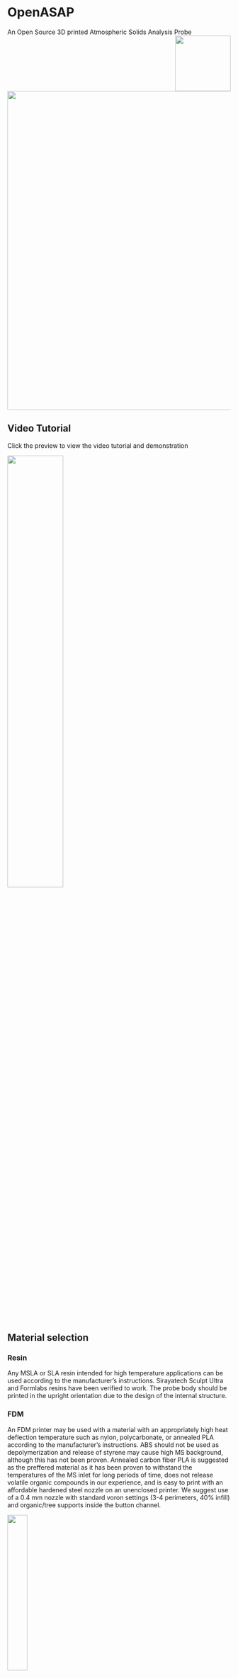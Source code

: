 # OpenASAP
An Open Source 3D printed Atmospheric Solids Analysis Probe
<img align="right" width="125" height="125" src="https://github.com/robertsamples/OpenASAP/assets/64489385/f090889e-0299-43c5-bf97-7fe07d39953b">

<img src="https://github.com/robertsamples/OpenASAP/blob/main/media/1.png" width="520" height="720">

## Video Tutorial

Click the preview to view the video tutorial and demonstration

[<img src="https://i.ytimg.com/vi/MM99iZ1kHVs/sddefault.jpg" width="50%">](https://www.youtube.com/watch?v=MM99iZ1kHVs "OpenASAP Tutorial")

## Material selection
### Resin
Any MSLA or SLA resin intended for high temperature applications can be used according to the manufacturer’s instructions. Sirayatech Sculpt Ultra and Formlabs resins have been verified to work. The probe body should be printed in the upright orientation due to the design of the internal structure.

### FDM
An FDM printer may be used with a material with an appropriately high heat deflection temperature such as nylon, polycarbonate, or annealed PLA according to the manufacturer’s instructions. ABS should not be used as depolymerization and release of styrene may cause high MS background, although this has not been proven. Annealed carbon fiber PLA is suggested as the preffered material as it has been proven to withstand the temperatures of the MS inlet for long periods of time, does not release volatile organic compounds in our experience, and is easy to print with an affordable hardened steel nozzle on an unenclosed printer. We suggest use of a 0.4 mm nozzle with standard voron settings (3-4 perimeters, 40% infill) and organic/tree supports inside the button channel.

<img src="https://github.com/robertsamples/OpenASAP/blob/main/media/slicer.png" style="width:30%;">

If carbon fiber PLA is selected part annealing may be done in a laboratory oven, however we annealed parts using the printer heat bed. This was done by placing the parts on a 1 cm bed of gyroid infill printed with 3 walls and no top layers to allow airflow, covering the parts with a box made of 1 cm packing foam in which the 3D printer was shipped, and heating the bed to 100 °C for 30 minutes. Parts were allowed to cool slowly to below the glass transition temperature of approximately 50 °C before being removed from the chamber. Corrections for any contraction and expansion of printed parts were done by printing a 20 mm calibration cube and measuring the X, Y, and Z dimensions before and after annealing. A 1% contraction in X and Y dimensions and 2% expansion in Z dimension were found and thus parts were scaled prior to slicing to compensate for these modifications. Scaling requirements may differ depending on material selection and printing parameters.

<img src="https://github.com/robertsamples/OpenASAP/blob/main/media/2.jpg" style="width:30%;">
<img src="https://github.com/robertsamples/OpenASAP/blob/main/media/3.jpg" style="width:30%;">

 
## Postprocessing and assembly

Remove support material if applicable, removal of supports from the inside of the probe channel carefully using forceps or dental picks. Anneal if using carbon fiber PLA, Verify parts fit together properly by inserting the button into the button hole and use the wrench to ensure the button can be turned ¼ turn clockwise to align guide cylinders on the side of the button with the travel channel. Remove the button afterwards

<img src="https://github.com/robertsamples/OpenASAP/blob/main/media/4.png" style="width:20%;">
<img src="https://github.com/robertsamples/OpenASAP/blob/main/media/5.png" style="width:30%;">

Disassemble a retractable ballpoint pen or obtain a 4.25 x 18 mm or similar compression spring. The spring shown we used was obtained from a PaperMate InkJoy 300RT pen. The exact dimensions are not critical provided the probe button can reach the depth required to turn into the travel channel. A spring that is longer may be cut to length.

Confirm the spring length, which allows the probe button to be locked into the travel channel. To do this, the spring is placed in the recess of the button and the spring spacer is placed around the spring to prevent it from bending in the button hole. The button is reinserted into the probe as before. If it does not bottom out and turn, try a different pen, or cut the spring to length. Complete the final reassembly of the probe. Although not required,we suggest using a drop of cyanoacrylate glue around the spring spacer and recess in the probe button to secure these to the spring.

<img src="https://github.com/robertsamples/OpenASAP/blob/main/media/6.png" style="width:30%;">
<img src="https://github.com/robertsamples/OpenASAP/blob/main/media/7.png" style="width:30%;">

## Installation

Unscrew the four M2 screws securing the outer housing plate screws on the left side and top of the source housing, as well as the x alignment adjustment nut.

<img src="https://github.com/robertsamples/OpenASAP/blob/main/media/8.png" style="width:30%;">

Remove the M4 socket cap screw securing the source housing window side flange.

<img src="https://github.com/robertsamples/OpenASAP/blob/main/media/9.png" style="width:30%;">

Remove the flange and replace the acrylic window with printed port, then reassemble flange and housing plates.

<img src="https://github.com/robertsamples/OpenASAP/blob/main/media/10.png" style="width:30%;">
<img src="https://github.com/robertsamples/OpenASAP/blob/main/media/11.png" style="width:30%;">

Install the IonMax source onto the MS interface and confirm that the tip of the capillary aligns with the MS inlet.

<img src="https://github.com/robertsamples/OpenASAP/blob/main/media/12.png" style="width:30%;">
<img src="https://github.com/robertsamples/OpenASAP/blob/main/media/13.jpg" style="width:30%;">

## Use



### Safety
When operating the openASAP system, it is important to avoid contact with heated or electrically charged source components as they can reach high voltages and temperatures. We recommend always putting the mass spectrometer in standby mode when handling the source. Additionally, an electrically insulating material, such as glass, should be used for the sample collecting component of the probe.

### Instrument Configuration
Before using the openASAP system, the APCI source and corona discharge needle must be properly installed in the mass spectrometer housing following the manufacturer's instructions. For Thermo instruments, this involves inserting the APCI source and connecting the LEMO electrical connectors and fittings for auxiliary and sheath gas flow. The corona discharge needle should be inserted into the needle hole and the needle grub screw tightened to secure it. High voltage is supplied through a coaxial LEMO connection on the top of the source housing.

The APCI settings may need to be adjusted based on the analyte and instrument being used. For Thermo instruments, we recommend using the following settings as a starting point: Probe position C, a heater temperature of 325 °C, 5 μA current, and a sheath and auxiliary gas flow rate of 30 and 10 arbitrary units, respectively.

### Sampling

[![Watch the video](_Video of a 30 second acquisition with a previous vesion of the OpenASAP probe_)](https://github.com/robertsamples/OpenASAP/assets/64489385/52e8197a-4d4a-41fe-b455-a457a1216c5c)

_Video of a 30 second acquisition with a previous vesion of the OpenASAP probe_

To load a capillary into the ASAP probe, depress the button and insert the capillary open end first until it reaches the maximum depth.

<img src="https://github.com/robertsamples/OpenASAP/blob/main/media/15.png" style="width:30%;">

 Collect the sample on the probe tip and then insert it into the APCI source after starting a continuous or set duration acquisition. 

<img src="https://github.com/robertsamples/OpenASAP/blob/main/media/16.png" style="width:30%;">

<img src="https://github.com/robertsamples/OpenASAP/blob/main/media/17.png" style="width:15%;">
